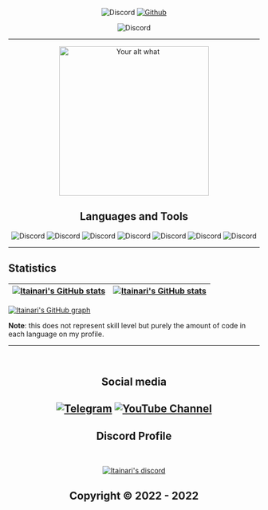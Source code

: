 

<p align="center">
   <img alt="Discord" src="https://img.shields.io/badge/Discord-Itainari%236660-7289DA?style=for-the-badge&logo=discord&logoColor=7289DA&logoWidth=10&labelColor=000'"></a>  
  <a href="https://github.com/Itainari">
   <img alt="Github" src="https://img.shields.io/github/followers/Itainari?color=7289DA&logo=github&label=Followers&style=for-the-badge&logoWidth=10&labelColor=000'"></a>   
   </p>


  
<p align="center">
   <img alt="Discord" src="https://github-profile-trophy.vercel.app/?username=Itainari&column=8&margin-w=10&margin-h=0&no-bg=true&no-frame=true&theme=dark_dimmed"></a>  
   </p>


  ----

<p align="center">
<img src="https://readme-spotify-status-liart.vercel.app/api/run-spotify-status" alt="Your alt what" width="300" align/>
</p>

<h2 align="center">Languages and Tools</h2>

<p align="center">
<img alt="Discord" src="https://img.shields.io/badge/-IDA-090909?style=for-the-badge&logo=ida64&logoColor=6296CC"></a> 
<img alt="Discord" src="https://img.shields.io/badge/-X64DBG-090909?style=for-the-badge&logo=ida64&logoColor=6296CC"></a> 
   <img alt="Discord" src="https://img.shields.io/badge/assembly-090909?style=for-the-badge&logo=assembly&logoColor=E5D3FF"></a>  
    <img alt="Discord" src="https://img.shields.io/badge/-C-090909?style=for-the-badge&logo=c&logoColor=6296CC"></a>  
     <img alt="Discord" src="https://img.shields.io/badge/-C++-090909?style=for-the-badge&logo=C%2b%2b&logoColor=6296CC"></a>  
      <img alt="Discord" src="https://img.shields.io/badge/-GIT-090909?style=for-the-badge&logo=git&logoColor=6296CC"></a>  
       <img alt="Discord" src="https://img.shields.io/badge/-php-090909?style=for-the-badge&logo=php&logoColor=6296CC"></a>  
  <a href="https://github.com/Itainari"></a>   
</p>

---

## Statistics

| <a href="https://github.com/Itainari/github-readme-stats"><img src="https://github-readme-stats.vercel.app/api/?username=Itainari&theme=midnight-purple&count_private=true&include_all_commits=true&show_icons=true&hide_border=true" alt="Itainari's GitHub stats" align="center" /></a> | <a href="https://github.com/Itainari/github-readme-stats"><img src="https://github-readme-stats.vercel.app/api/top-langs?username=Itainari&theme=midnight-purple&count_private=true&exclude_repo=obsidi&layout=compact&langs_count=10&hide_border=true" alt="Itainari's GitHub stats" align="center" /></a> |
| ----------------------------------------------------------------------------------------------------------------------------------------------------------------------------------------------------------------------------------------------------------------------------------------------------- | ----------------------------------------------------------------------------------------------------------------------------------------------------------------------------------------------------------------------------------------------------------------------------------------------------------------------- |

[![Itainari's GitHub graph](https://activity-graph.herokuapp.com/graph?username=Itainari&bg_color=000000&color=9745f5&line=9745f5&point=FFFFFF&hide_border=true)](https://github.com/ashutosh00710/github-readme-logoity-graph)


**Note**: this does not represent skill level but purely the amount of code in each language on my profile.

---



</pre><br>

<h2 align="center">Social media</h2>

<h2 align="center"</h2>

[![Telegram](https://img.shields.io/badge/-Itainari-%23282a36?style=for-the-badge&logo=Telegram)]()
[![YouTube Channel](https://img.shields.io/badge/-YouTube-%23282a36?style=for-the-badge&logoColor=ff0000&logo=YouTube)](https://www.youtube.com/channel/UCPvrfPho0ZqLGhZth1Kr5nQ)

<h2 align="center">Discord Profile</h2><br>
  <p align="center">
    <a href="https://discord.com/users/1024280857206333460">
        <img title="Itainari server discord" alt="Itainari's discord" src="https://discord.c99.nl/widget/theme-4/1024280857206333460.png"/>
    </a>
</p>

</p>

<h2 align="center"> Copyright © 2022 - 2022  

